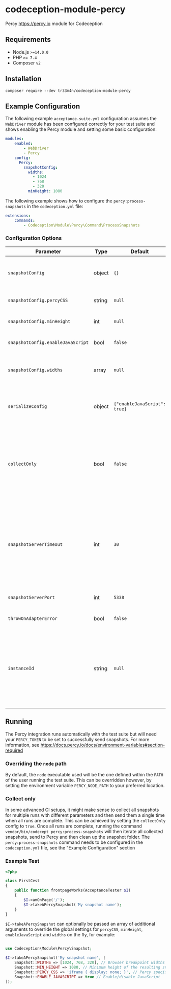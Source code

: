 # codeception-module-percy
Percy https://percy.io module for Codeception

## Requirements
- Node.js `>=14.0.0`
- PHP `>= 7.4`
- Composer `v2`

## Installation
```shell script
composer require --dev tr33m4n/codeception-module-percy
```

## Example Configuration
The following example `acceptance.suite.yml` configuration assumes the `WebDriver` module has been configured correctly for your test suite and
shows enabling the Percy module and setting some basic configuration:
```yaml
modules:
    enabled:
        - WebDriver
        - Percy
    config:
      Percy:
        snapshotConfig:
          widths:
            - 1024
            - 768
            - 320
          minHeight: 1080
```
The following example shows how to configure the `percy:process-snapshots` in the `codeception.yml` file:
```yaml
extensions:
    commands:
        - Codeception\Module\Percy\Command\ProcessSnapshots
```

### Configuration Options
| Parameter                          | Type      | Default                      | Description                                                                                                                                                                                                                           |
|------------------------------------|-----------|------------------------------|---------------------------------------------------------------------------------------------------------------------------------------------------------------------------------------------------------------------------------------|
| `snapshotConfig`                   | object    | `{}`                         | Additional configuration to pass to the "snapshot" functionality                                                                                                                                                                      |
| `snapshotConfig.percyCSS`          | string    | `null`                       | Percy specific CSS to apply to the "snapshot"                                                                                                                                                                                         |
| `snapshotConfig.minHeight`         | int       | `null`                       | Minimum height of the resulting "snapshot" in pixels                                                                                                                                                                                  |
| `snapshotConfig.enableJavaScript`  | bool      | `false`                      | Enable JavaScript in the Percy rendering environment                                                                                                                                                                                  |
| `snapshotConfig.widths`            | array     | `null`                       | An array of integers representing the browser widths at which you want to take snapshots                                                                                                                                              |
| `serializeConfig`                  | object    | `{"enableJavaScript": true}` | Additional configuration to pass to the `PercyDOM.serialize` method injected into the web driver DOM                                                                                                                                  |
| `collectOnly`                      | bool      | `false`                      | Setting this to `true` will only collect snapshots, rather than collect and then send at the end of the run. They can then be sent manually by calling the `vendor/bin/codecept percy:process-snapshots` command                      |
| `snapshotServerTimeout`            | int       | `30`                         | [debug] The length of the time the Percy snapshot server will listen for incoming snapshots and send on to Percy.io (the amount of time needed to send all snapshots after a successful test suite run). No timeout is set by default |
| `snapshotServerPort`               | int       | `5338`                       | [debug] The port the Percy snapshot server will listen on                                                                                                                                                                             |
| `throwOnAdapterError`              | bool      | `false`                      | [debug] Throw exception on adapter error                                                                                                                                                                                              |
| `instanceId`                       | string    | `null`                       | [debug] An ID is used to differentiate between one Codeception runs output files to another, ensuring only the current runs output files are cleared on failure. Use this config to pass a custom instance ID                         |

## Running
The Percy integration runs automatically with the test suite but will need your `PERCY_TOKEN` to be set to successfully send snapshots. For more information, see https://docs.percy.io/docs/environment-variables#section-required
### Overriding the `node` path
By default, the `node` executable used will be the one defined within the `PATH` of the user running the test suite. This can be overridden however, by setting the environment variable `PERCY_NODE_PATH` to your preferred location.
### Collect only
In some advanced CI setups, it might make sense to collect all snapshots for multiple runs with different parameters and then send them a single time when all runs are complete. This can be achieved by setting the `collectOnly` config to `true`. Once all runs are complete, running the command `vendor/bin/codecept percy:process-snapshots`
will then iterate all collected snapshots, send to Percy and then clean up the snapshot folder. The `percy:process-snapshots` command needs to be configured in the `codeception.yml` file, see the "Example Configuration" section
### Example Test
```php
<?php

class FirstCest
{
    public function frontpageWorks(AcceptanceTester $I)
    {
        $I->amOnPage('/');
        $I->takeAPercySnapshot('My snapshot name');
    }
}
```
`$I->takeAPercySnapshot` can optionally be passed an array of additional arguments to override the global settings for `percyCSS`, `minHeight`, `enableJavaScript` and `widths` on the fly, for example:
```php

use Codeception\Module\Percy\Snapshot;

$I->takeAPercySnapshot('My snapshot name', [
    Snapshot::WIDTHS => [1024, 768, 320], // Browser breakpoint widths
    Snapshot::MIN_HEIGHT => 1080, // Minimum height of the resulting snapshot
    Snapshot::PERCY_CSS => 'iframe { display: none; }', // Percy specific CSS
    Snapshot::ENABLE_JAVASCRIPT => true // Enable/disable JavaScript
]);
```
